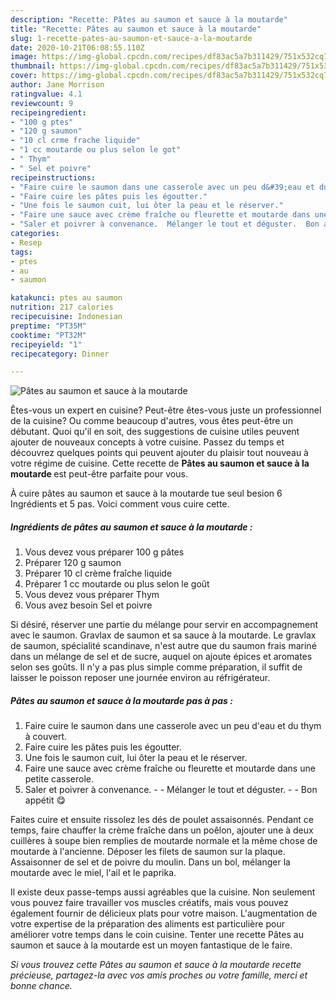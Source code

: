 ```yaml
---
description: "Recette: Pâtes au saumon et sauce à la moutarde"
title: "Recette: Pâtes au saumon et sauce à la moutarde"
slug: 1-recette-pates-au-saumon-et-sauce-a-la-moutarde
date: 2020-10-21T06:08:55.110Z
image: https://img-global.cpcdn.com/recipes/df83ac5a7b311429/751x532cq70/pates-au-saumon-et-sauce-a-la-moutarde-photo-principale-de-la-recette.jpg
thumbnail: https://img-global.cpcdn.com/recipes/df83ac5a7b311429/751x532cq70/pates-au-saumon-et-sauce-a-la-moutarde-photo-principale-de-la-recette.jpg
cover: https://img-global.cpcdn.com/recipes/df83ac5a7b311429/751x532cq70/pates-au-saumon-et-sauce-a-la-moutarde-photo-principale-de-la-recette.jpg
author: Jane Morrison
ratingvalue: 4.1
reviewcount: 9
recipeingredient:
- "100 g ptes"
- "120 g saumon"
- "10 cl crme frache liquide"
- "1 cc moutarde ou plus selon le got"
- " Thym"
- " Sel et poivre"
recipeinstructions:
- "Faire cuire le saumon dans une casserole avec un peu d&#39;eau et du thym à couvert."
- "Faire cuire les pâtes puis les égoutter."
- "Une fois le saumon cuit, lui ôter la peau et le réserver."
- "Faire une sauce avec crème fraîche ou fleurette et moutarde dans une petite casserole."
- "Saler et poivrer à convenance.  Mélanger le tout et déguster.  Bon appétit 😋"
categories:
- Resep
tags:
- ptes
- au
- saumon

katakunci: ptes au saumon 
nutrition: 217 calories
recipecuisine: Indonesian
preptime: "PT35M"
cooktime: "PT32M"
recipeyield: "1"
recipecategory: Dinner

---
```



![Pâtes au saumon et sauce à la moutarde](https://img-global.cpcdn.com/recipes/df83ac5a7b311429/751x532cq70/pates-au-saumon-et-sauce-a-la-moutarde-photo-principale-de-la-recette.jpg)

Êtes-vous un expert en cuisine? Peut-être êtes-vous juste un professionnel de la cuisine? Ou comme beaucoup d'autres, vous êtes peut-être un débutant. Quoi qu'il en soit, des suggestions de cuisine utiles peuvent ajouter de nouveaux concepts à votre cuisine. Passez du temps et découvrez quelques points qui peuvent ajouter du plaisir tout nouveau à votre régime de cuisine. Cette recette de <strong> Pâtes au saumon et sauce à la moutarde </strong> est peut-être parfaite pour vous.

<!--inarticleads1-->

À cuire pâtes au saumon et sauce à la moutarde tue seul besion 6 Ingrédients et 5 pas. Voici comment vous cuire cette.

##### Ingrédients de pâtes au saumon et sauce à la moutarde :

1. Vous devez vous préparer 100 g pâtes
1. Préparer 120 g saumon
1. Préparer 10 cl crème fraîche liquide
1. Préparer 1 cc moutarde ou plus selon le goût
1. Vous devez vous préparer  Thym
1. Vous avez besoin  Sel et poivre


Si désiré, réserver une partie du mélange pour servir en accompagnement avec le saumon. Gravlax de saumon et sa sauce à la moutarde. Le gravlax de saumon, spécialité scandinave, n&#39;est autre que du saumon frais mariné dans un mélange de sel et de sucre, auquel on ajoute épices et aromates selon ses goûts. Il n&#39;y a pas plus simple comme préparation, il suffit de laisser le poisson reposer une journée environ au réfrigérateur. 

<!--inarticleads2-->

##### Pâtes au saumon et sauce à la moutarde pas à pas :

1. Faire cuire le saumon dans une casserole avec un peu d&#39;eau et du thym à couvert.
1. Faire cuire les pâtes puis les égoutter.
1. Une fois le saumon cuit, lui ôter la peau et le réserver.
1. Faire une sauce avec crème fraîche ou fleurette et moutarde dans une petite casserole.
1. Saler et poivrer à convenance. -  - Mélanger le tout et déguster. -  - Bon appétit 😋


Faites cuire et ensuite rissolez les dés de poulet assaisonnés. Pendant ce temps, faire chauffer la crème fraîche dans un poêlon, ajouter une à deux cuillères à soupe bien remplies de moutarde normale et la même chose de moutarde à l&#39;ancienne. Déposer les filets de saumon sur la plaque. Assaisonner de sel et de poivre du moulin. Dans un bol, mélanger la moutarde avec le miel, l&#39;ail et le paprika. 

<!--inarticleads1-->

<p>
Il existe deux passe-temps aussi agréables que la cuisine. Non seulement vous pouvez faire travailler vos muscles créatifs, mais vous pouvez également fournir de délicieux plats pour votre maison. L'augmentation de votre expertise de la préparation des aliments est particulière pour améliorer votre temps dans le coin cuisine. Tenter une recette Pâtes au saumon et sauce à la moutarde est un moyen fantastique de le faire.
</p>

<p>
<i>Si vous trouvez cette Pâtes au saumon et sauce à la moutarde recette précieuse, partagez-la avec vos amis proches ou votre famille, merci et bonne chance.</i>
</p>

